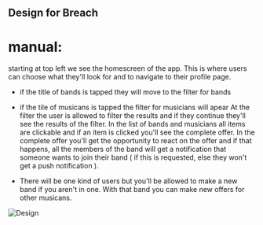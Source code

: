 ## Design for Breach

# manual:

starting at top left we see the homescreen of the app. This is where users can choose what they'll look for and to navigate to their profile page. 
- if the title of bands is tapped they will move to the filter for bands
- if the tile of musicans is tapped the filter for musicians will apear
At the filter the user is allowed to filter the results and if they continue they'll see the results of the filter. In the list of bands and musicians all items are clickable and if an item is clicked you'll see the complete offer. In the complete offer you'll get the opportunity to react on the offer and if that happens, all the members of the band will get a notification that someone wants to join their band ( if this is requested, else they won't get a push notification ). 

- There will be one kind of users but you'll be allowed to make a new band if you aren't in one. With that band you can make new offers for other musicans.

![Design](https://user-images.githubusercontent.com/47153142/58864320-c0e55100-86b4-11e9-9903-fa3422d3fd17.png) 
